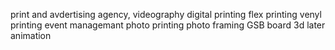 print and avdertising agency,
videography
digital printing
flex printing
venyl printing
event managemant
photo printing
photo framing
GSB board
3d later
animation 
